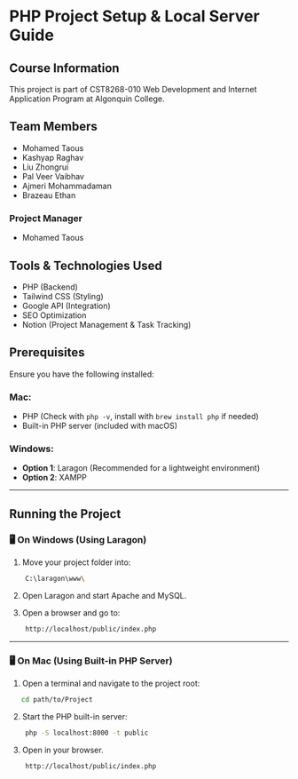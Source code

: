 # PHP Project Setup & Local Server Guide

## Course Information
This project is part of CST8268-010  Web Development and Internet Application Program at Algonquin College.

## Team Members
- Mohamed Taous
- Kashyap Raghav
- Liu Zhongrui
- Pal Veer Vaibhav
- Ajmeri Mohammadaman
- Brazeau Ethan

### Project Manager
- Mohamed Taous

## Tools & Technologies Used
- PHP (Backend)
- Tailwind CSS (Styling)
- Google API (Integration)
- SEO Optimization
- Notion (Project Management & Task Tracking)

## Prerequisites
Ensure you have the following installed:

### Mac:
- PHP (Check with `php -v`, install with `brew install php` if needed)
- Built-in PHP server (included with macOS)

### Windows:
- **Option 1**: Laragon (Recommended for a lightweight environment)
- **Option 2**: XAMPP

---
## Running the Project

### 🖥️ On Windows (Using Laragon)
1. Move your project folder into:
```sh
    C:\laragon\www\
```
2. Open Laragon and start Apache and MySQL.

3. Open a browser and go to:
```sh
    http://localhost/public/index.php
```


---


### 🖥️ On Mac (Using Built-in PHP Server)
1. Open a terminal and navigate to the project root:
```sh
   cd path/to/Project
```

2. Start the PHP built-in server:
```sh
    php -S localhost:8000 -t public
```

3. Open in your browser.
```sh
    http://localhost/public/index.php
```


